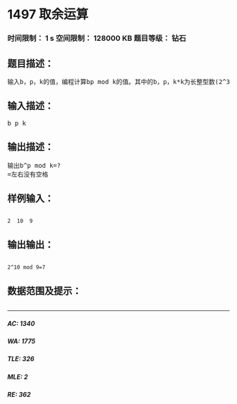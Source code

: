 # 1497 取余运算   
### 时间限制： 1 s     空间限制： 128000 KB     题目等级： 钻石  
## 题目描述：  

<pre>
输入b，p，k的值，编程计算bp mod k的值。其中的b，p，k*k为长整型数(2^31范围内）。
</pre>
  
  
## 输入描述：  

<pre>
b p k 
</pre>
  
  
## 输出描述：  

<pre>
输出b^p mod k=?
=左右没有空格
</pre>
  
  
## 样例输入：  

<pre><code>
2  10  9
</code></pre>
  
  
## 输出输出：  

<pre><code>
2^10 mod 9=7
</code></pre>
  
  
## 数据范围及提示：  

<pre>
</pre>
  
  
***  

##### AC: 1340  
##### WA: 1775  
##### TLE: 326  
##### MLE: 2  
##### RE: 362  
